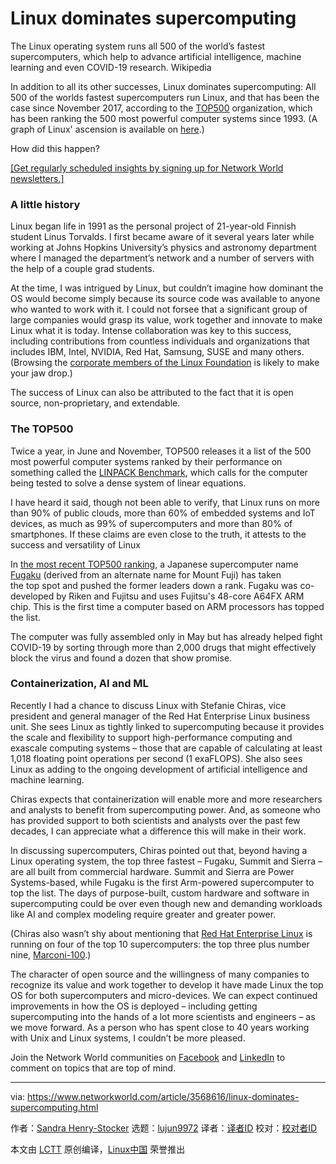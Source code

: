 [#]: collector: (lujun9972)
[#]: translator: ( )
[#]: reviewer: ( )
[#]: publisher: ( )
[#]: url: ( )
[#]: subject: (Linux dominates supercomputing)
[#]: via: (https://www.networkworld.com/article/3568616/linux-dominates-supercomputing.html)
[#]: author: (Sandra Henry-Stocker https://www.networkworld.com/author/Sandra-Henry_Stocker/)

Linux dominates supercomputing
======
The Linux operating system runs all 500 of the world’s fastest supercomputers, which help to advance artificial intelligence, machine learning and even COVID-19 research.
Wikipedia

In addition to all its other successes, Linux dominates supercomputing: All 500 of the worlds fastest supercomputers run Linux, and that has been the case since November 2017, according to the [TOP500][1] organization, which has been ranking the 500 most powerful computer systems since 1993. (A graph of Linux' ascension is available on [here][2].)

How did this happen?

[[Get regularly scheduled insights by signing up for Network World newsletters.]][3]

### A little history

Linux began life in 1991 as the personal project of 21-year-old Finnish student Linus Torvalds. I first became aware of it several years later while working at Johns Hopkins University’s physics and astronomy department where I managed the department’s network and a number of servers with the help of a couple grad students.

At the time, I was intrigued by Linux, but couldn’t imagine how dominant the OS would become simply because its source code was available to anyone who wanted to work with it. I could not forsee that a significant group of large companies would grasp its value, work together and innovate to make Linux what it is today. Intense collaboration was key to this success, including contributions from countless individuals and organizations that includes IBM, Intel, NVIDIA, Red Hat, Samsung, SUSE and many others. (Browsing the [corporate members of the Linux Foundation][4] is likely to make your jaw drop.)

The success of Linux can also be attributed to the fact that it is open source, non-proprietary, and extendable.

### The TOP500

Twice a year, in June and November, TOP500 releases it a list of the 500 most powerful computer systems ranked by their performance on something called the [LINPACK Benchmark][5], which calls for the computer being tested to solve a dense system of linear equations.

I have heard it said, though not been able to verify, that Linux runs on more than 90% of public clouds, more than 60% of embedded systems and IoT devices, as much as 99% of supercomputers and more than 80% of smartphones. If these claims are even close to the truth, it attests to the success and versatility of Linux

In [the most recent TOP500 ranking][6], a Japanese supercomputer name [Fugaku][7] (derived from an alternate name for Mount Fuji) has taken the top spot and pushed the former leaders down a rank. Fugaku was co-developed by Riken and Fujitsu and uses Fujitsu's 48-core A64FX ARM chip. This is the first time a computer based on ARM processors has topped the list.

The computer was fully assembled only in May but has already helped fight COVID-19 by sorting through more than 2,000 drugs that might effectively block the virus and found a dozen that show promise.

### Containerization, AI and ML

Recently I had a chance to discuss Linux with Stefanie Chiras, vice president and general manager of the Red Hat Enterprise Linux business unit. She sees Linux as tightly linked to supercomputing because it provides the scale and flexibility to support high-performance computing and exascale computing systems – those that are capable of calculating at least 1,018 floating point operations per second (1 exaFLOPS). She also sees Linux as adding to the ongoing development of artificial intelligence and machine learning.

Chiras expects that containerization will enable more and more researchers and analysts to benefit from supercomputing power. And, as someone who has provided support to both scientists and analysts over the past few decades, I can appreciate what a difference this will make in their work.

In discussing supercomputers, Chiras pointed out that, beyond having a Linux operating system, the top three fastest – Fugaku, Summit and Sierra – are all built from commercial hardware. Summit and Sierra are Power Systems-based, while Fugaku is the first Arm-powered supercomputer to top the list. The days of purpose-built, custom hardware and software in supercomputing could be over even though new and demanding workloads like AI and complex modeling require greater and greater power.

(Chiras also wasn’t shy about mentioning that [Red Hat Enterprise Linux][8] is running on four of the top 10 supercomputers: the top three plus number nine, [Marconi-100][9].)

The character of open source and the willingness of many companies to recognize its value and work together to develop it have made Linux the top OS for both supercomputers and micro-devices. We can expect continued improvements in how the OS is deployed – including getting supercomputing into the hands of a lot more scientists and engineers – as we move forward. As a person who has spent close to 40 years working with Unix and Linux systems, I couldn’t be more pleased.

Join the Network World communities on [Facebook][10] and [LinkedIn][11] to comment on topics that are top of mind.

--------------------------------------------------------------------------------

via: https://www.networkworld.com/article/3568616/linux-dominates-supercomputing.html

作者：[Sandra Henry-Stocker][a]
选题：[lujun9972][b]
译者：[译者ID](https://github.com/译者ID)
校对：[校对者ID](https://github.com/校对者ID)

本文由 [LCTT](https://github.com/LCTT/TranslateProject) 原创编译，[Linux中国](https://linux.cn/) 荣誉推出

[a]: https://www.networkworld.com/author/Sandra-Henry_Stocker/
[b]: https://github.com/lujun9972
[1]: http://TOP500.org
[2]: https://www.top500.org/statistics/details/osfam/1/
[3]: https://www.networkworld.com/newsletters/signup.html
[4]: https://www.linuxfoundation.org/membership/members/
[5]: https://www.top500.org/project/linpack
[6]: https://www.networkworld.com/article/3563766/the-10-fastest-supercomputers-are-led-by-one-28x-faster-than-the-rest.html
[7]: https://www.fujitsu.com/global/about/innovation/fugaku/
[8]: https://www.redhat.com/en/technologies/linux-platforms/enterprise-linux
[9]: https://www.hpc.cineca.it/hardware/marconi100
[10]: https://www.facebook.com/NetworkWorld/
[11]: https://www.linkedin.com/company/network-world
